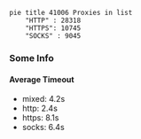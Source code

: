 
```mermaid
pie title 41006 Proxies in list
    "HTTP" : 28318
    "HTTPS": 10745
    "SOCKS" : 9045
```

### Some Info
#### Average Timeout

- mixed: 4.2s
- http: 2.4s
- https: 8.1s
- socks: 6.4s